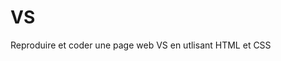# VS
Reproduire et coder une page web VS en utlisant HTML et CSS
<a href="https://zupimages.net/viewer.php?id=20/30/owjr.png"><img src="https://zupimages.net/up/20/30/owjr.png" alt="" /></a>
